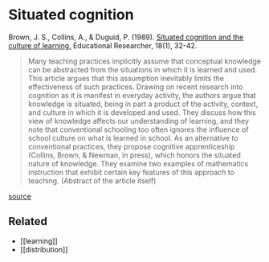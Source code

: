 # Situated cognition

Brown, J. S., Collins, A., & Duguid, P. (1989). [Situated cognition and the culture of learning.](https://people.ucsc.edu/~gwells/Files/Courses_Folder/ED%20261%20Papers/Situated%20Cognition.pdf) Educational Researcher, 18(1), 32-42.

> Many teaching practices implicitly assume that conceptual knowledge can be abstracted from the situations in which it is learned and used. This article argues that this assumption inevitably limits the effectiveness of such practices. Drawing on recent research into cognition as it is manifest in everyday activity, the authors argue that knowledge is situated, being in part a product of the activity, context, and culture in which it is developed and used. They discuss how this view of knowledge affects our understanding of learning, and they note that conventional schooling too often ignores the influence of school culture on what is learned in school. As an alternative to conventional practices, they propose cognitive apprenticeship (Collins, Brown, & Newman, in press), which honors the situated nature of knowledge. They examine two examples of mathematics instruction that exhibit certain key features of this approach to teaching. (Abstract of the article itself)

 [source](https://3starlearningexperiences.wordpress.com/2017/02/28/seminal-papers-in-educational-psychology/)

## Related

- [[learning]]
- [[distribution]]

